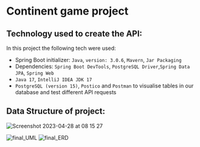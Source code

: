 # Continent game project

## Technology used to create the API:
In this project the following tech were used:
* Spring Boot initializer: `Java`, `version: 3.0.6`, `Mavern`, `Jar Packaging`
* Dependencies: `Spring Boot DevTools`, `PostgreSQL Driver`,`Spring Data JPA`, `Spring Web`
* `Java 17`, `IntelliJ IDEA JDK 17`
*  `PostgreSQL (version 15)`, `Postico` and `Postman` to visualise tables in our database and test different API requests


## Data Structure of project:

![Screenshot 2023-04-28 at 08 15 27](https://user-images.githubusercontent.com/56633439/235082783-6bd10530-1522-42fb-9184-200b94d3d109.png)

![final_UML](https://user-images.githubusercontent.com/56633439/235082826-dc91071f-2a12-4d4e-9c38-0fd7fd6ca05e.png)
![final_ERD](https://user-images.githubusercontent.com/56633439/235082828-7d35b44c-125d-4175-82d8-07006240a500.png)

